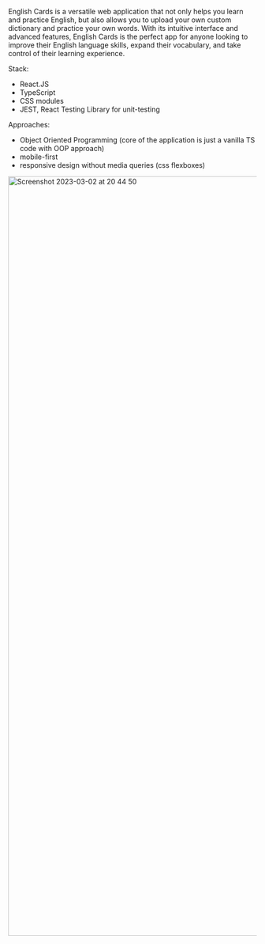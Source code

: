 English Cards is a versatile web application that not only helps you learn and practice English, but also allows you to upload your own custom dictionary and practice your own words. With its intuitive interface and advanced features, English Cards is the perfect app for anyone looking to improve their English language skills, expand their vocabulary, and take control of their learning experience.


Stack:
- React.JS
- TypeScript
- CSS modules
- JEST, React Testing Library for unit-testing

Approaches:
- Object Oriented Programming (core of the application is just a vanilla TS code with OOP approach)
- mobile-first
- responsive design without media queries (css flexboxes)


<img width="1536" alt="Screenshot 2023-03-02 at 20 44 50" src="https://user-images.githubusercontent.com/57731309/222633458-f9646734-2c1b-402f-90a0-2409ff6986ac.png">
